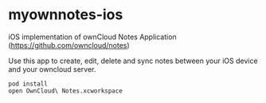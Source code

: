 myownnotes-ios
=============

iOS implementation of ownCloud Notes Application (https://github.com/owncloud/notes)

Use this app to create, edit, delete and sync notes between your iOS device and your owncloud server.

```
pod install
open OwnCloud\ Notes.xcworkspace
```
